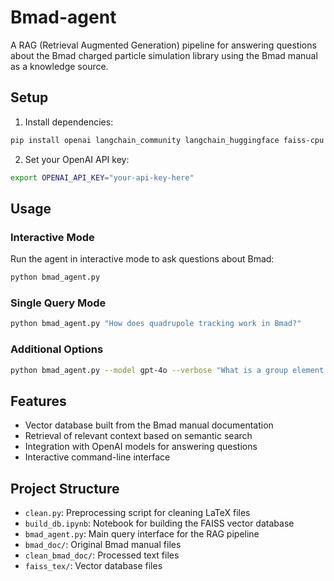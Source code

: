 # Bmad-agent

A RAG (Retrieval Augmented Generation) pipeline for answering questions about the Bmad charged particle simulation library using the Bmad manual as a knowledge source.

## Setup

1. Install dependencies:

```bash
pip install openai langchain_community langchain_huggingface faiss-cpu
```

2. Set your OpenAI API key:

```bash
export OPENAI_API_KEY="your-api-key-here"
```

## Usage

### Interactive Mode

Run the agent in interactive mode to ask questions about Bmad:

```bash
python bmad_agent.py
```

### Single Query Mode

```bash
python bmad_agent.py "How does quadrupole tracking work in Bmad?"
```

### Additional Options

```bash
python bmad_agent.py --model gpt-4o --verbose "What is a group element in Bmad?"
```

## Features

- Vector database built from the Bmad manual documentation
- Retrieval of relevant context based on semantic search
- Integration with OpenAI models for answering questions
- Interactive command-line interface

## Project Structure

- `clean.py`: Preprocessing script for cleaning LaTeX files
- `build_db.ipynb`: Notebook for building the FAISS vector database
- `bmad_agent.py`: Main query interface for the RAG pipeline
- `bmad_doc/`: Original Bmad manual files
- `clean_bmad_doc/`: Processed text files
- `faiss_tex/`: Vector database files
